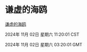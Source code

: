 # 谦虚的海鸥
[谦虚的海鸥](http://219.139.197.74:56308/qxdho/course/base/hotlink/index.php)

2024年 11月 02日 星期六 11:20:01 CST

2024年 11月 02日 星期六 03:20:01 GMT
